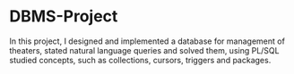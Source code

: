 # DBMS-Project

In this project, I designed and implemented a database for management of theaters, stated natural language queries and solved them, using PL/SQL studied concepts, such as collections, cursors, triggers and packages.
